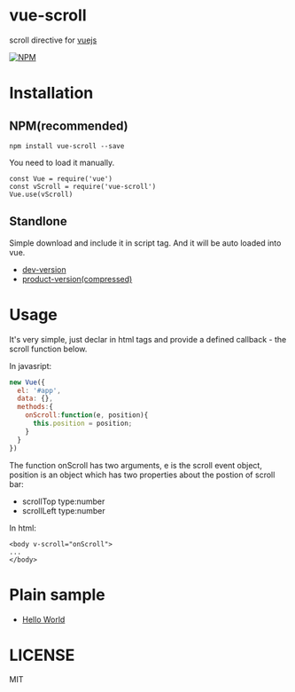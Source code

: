 # vue-scroll
scroll directive for [vuejs](https://vuejs.org/)

[![NPM](https://nodei.co/npm/vue-scroll.png?stars&downloads)](https://nodei.co/npm/vue-scroll/)

# Installation
## NPM(recommended)
```
npm install vue-scroll --save
```
    
You need to load it manually.
    
```
const Vue = require('vue')
const vScroll = require('vue-scroll')
Vue.use(vScroll)
```
## Standlone

Simple download and include it in script tag. And it will be auto loaded into vue.

   * [dev-version](http://cdn.rawgit.com/wangpin34/vue-scroll/master/lib/vue-scroll.js)
   * [product-version(compressed)](http://cdn.rawgit.com/wangpin34/vue-scroll/master/dist/vue-scroll.min.js)

# Usage
It's very simple, just declar in html tags and provide a defined callback - the scroll function below.

In javasript:
```javascript
new Vue({
  el: '#app',
  data: {},
  methods:{
    onScroll:function(e, position){
      this.position = position;
    }
  }
})
```

The function onScroll has two arguments, e is the scroll event object, position is an object which has two properties about the postion of scroll bar:
* scrollTop type:number 
* scrollLeft type:number

In html:
```
<body v-scroll="onScroll">
...
</body>

```



# Plain sample 
* [Hello World](https://rawgit.com/wangpin34/vue-scroll/master/sample/index.html)

# LICENSE
MIT
